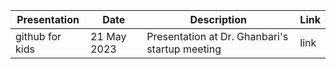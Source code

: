 Presentation | Date | Description | Link
--- | --- | --- | ---
github for kids | 21 May 2023 | Presentation at Dr. Ghanbari's startup meeting |  link
